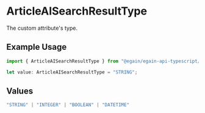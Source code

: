 # ArticleAISearchResultType

The custom attribute's type.

## Example Usage

```typescript
import { ArticleAISearchResultType } from "@egain/egain-api-typescript/models";

let value: ArticleAISearchResultType = "STRING";
```

## Values

```typescript
"STRING" | "INTEGER" | "BOOLEAN" | "DATETIME"
```